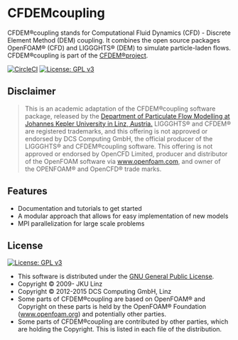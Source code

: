 # CFDEMcoupling

CFDEM®coupling stands for Computational Fluid Dynamics (CFD) - Discrete Element Method (DEM) coupling. It combines the open source packages OpenFOAM® (CFD) and LIGGGHTS® (DEM) to simulate particle-laden flows. CFDEM®coupling is part of the [CFDEM®project](https://www.cfdem.com).

[![CircleCI](https://circleci.com/gh/ParticulateFlow/CFDEMcoupling.svg?style=shield&circle-token=e4b6af30d3aa7aee109d206116f01600bf9ee9c6)](https://circleci.com/gh/ParticulateFlow/CFDEMcoupling)
[![License: GPL v3](https://img.shields.io/badge/License-GPL%20v3-blue.svg)](https://www.gnu.org/licenses/gpl-3.0.html)

## Disclaimer

> This is an academic adaptation of the CFDEM®coupling software package, released by the
[Department of Particulate Flow Modelling at Johannes Kepler University in Linz, Austria.](https://www.jku.at/pfm)
> LIGGGHTS® and CFDEM® are registered trademarks, and this offering is not approved or
endorsed by DCS Computing GmbH, the official producer of the LIGGGHTS® and CFDEM®coupling software.
> This offering is not approved or endorsed by OpenCFD Limited, producer and distributor of the OpenFOAM software via www.openfoam.com, and owner of the OPENFOAM®  and OpenCFD®  trade marks.

## Features

- Documentation and tutorials to get started
- A modular approach that allows for easy implementation of new models
- MPI parallelization for large scale problems

## License

[![License: GPL v3](https://img.shields.io/badge/License-GPL%20v3-blue.svg)](https://www.gnu.org/licenses/gpl-3.0.html)

- This software is distributed under the [GNU General Public License](https://opensource.org/licenses/GPL-3.0).
- Copyright © 2009-     JKU Linz
- Copyright © 2012-2015 DCS Computing GmbH, Linz
- Some parts of CFDEM®coupling are based on OpenFOAM® and Copyright on these
  parts is held by the OpenFOAM® Foundation (www.openfoam.org)
  and potentially other parties.
- Some parts of CFDEM®coupling are contributed by other parties, which are
  holding the Copyright. This is listed in each file of the distribution.
